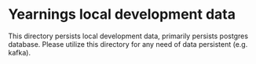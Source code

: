 # Yearnings local development data

This directory persists local development data, primarily persists postgres database.
Please utilize this directory for any need of data persistent (e.g. kafka).
